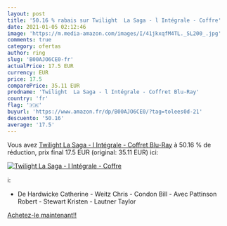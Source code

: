 ```yaml
---
layout: post
title: '50.16 % rabais sur Twilight  La Saga - l Intégrale - Coffre'
date: 2021-01-05 02:12:46
image: 'https://m.media-amazon.com/images/I/41jkxqfM4TL._SL200_.jpg'
comments: true
category: ofertas
author: ring
slug: 'B00AJO6CE0-fr'
actualPrice: 17.5 EUR
currency: EUR
price: 17.5
comparePrice: 35.11 EUR
prodname: 'Twilight  La Saga - l Intégrale - Coffret Blu-Ray'
country: 'fr'
flag: '🇫🇷'
buyurl: 'https://www.amazon.fr/dp/B00AJO6CE0/?tag=tolees0d-21'
descuento: '50.16'
average: '17.5'
---
```


Vous avez [Twilight  La Saga - l Intégrale - Coffret Blu-Ray](https://www.amazon.fr/dp/B00AJO6CE0/?tag=tolees0d-21)  à  50.16 % de réduction, prix final  17.5 EUR (original: 35.11 EUR) ici:

[![Twilight  La Saga - l Intégrale - Coffre](https://m.media-amazon.com/images/I/41jkxqfM4TL._SL200_.jpg)](https://www.amazon.fr/dp/B00AJO6CE0/?tag=tolees0d-21)

ℹ️:

- De Hardwicke Catherine - Weitz Chris - Condon Bill - Avec Pattinson Robert - Stewart Kristen - Lautner Taylor

[Achetez-le maintenant!!](https://www.amazon.fr/dp/B00AJO6CE0/?tag=tolees0d-21)
